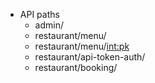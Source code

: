 - API paths 
  - admin/ 
  - restaurant/menu/ 
  - restaurant/menu/<int:pk> 
  - restaurant/api-token-auth/ 
  - restaurant/booking/
